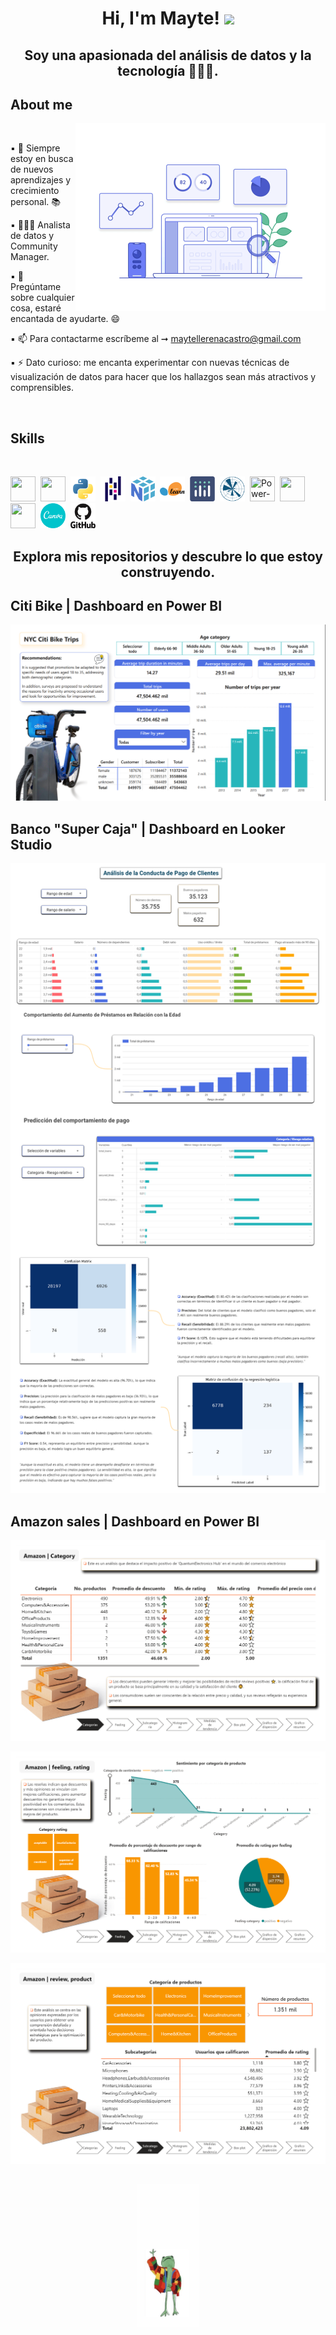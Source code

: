 <h1 align="center"> Hi, I'm Mayte! <img src="https://media.giphy.com/media/hvRJCLFzcasrR4ia7z/giphy.gif" width="35"></h1> 

<h2 align="center"> Soy una apasionada del análisis de datos y la tecnología 👩🏻‍💻.

## About me

<picture> <img align="right" src="https://raw.githubusercontent.com/MayteLlerena/MayteLlerena/main/portada.gif" width = 400px></picture>

<p align="left">

<br>

▪️ 🌱 Siempre estoy en busca de nuevos aprendizajes y crecimiento personal. 📚

▪️ 👩🏻‍🎓 Analista de datos y Community Manager.

▪️ 💬 Pregúntame sobre cualquier cosa, estaré encantada de ayudarte. 😄

▪️ 📫 Para contactarme escríbeme al ➞ maytellerenacastro@gmail.com

▪️ ⚡ Dato curioso: me encanta experimentar con nuevas técnicas de visualización de datos para hacer que los hallazgos sean más atractivos y comprensibles.


<br>


## Skills

<br>

<img src="https://cdn.icon-icons.com/icons2/2699/PNG/512/google_bigquery_logo_icon_168150.png" tittle="Big-Query" width="40" height="40"/>&nbsp;
<img src="https://cdn.simpleicons.org/microsoftexcel" tittle="Microsoft-Excel" width="40" height="40"/>&nbsp;
<img src="https://github.com/devicons/devicon/blob/master/icons/python/python-original.svg" title="Python" width="40" height="40"/>&nbsp;
<img src="https://github.com/devicons/devicon/blob/master/icons/pandas/pandas-original.svg" title="Pandas" width="40" height="40"/>&nbsp;
<img src="https://github.com/devicons/devicon/blob/master/icons/numpy/numpy-original.svg" title="NumPy" width="40" height="40"/>&nbsp;
<img src="https://github.com/devicons/devicon/blob/master/icons/scikitlearn/scikitlearn-original.svg" tittle="SciKitLearn" width="40" height="40"/>&nbsp;
<img src="https://github.com/devicons/devicon/blob/6910f0503efdd315c8f9b858234310c06e04d9c0/icons/plotly/plotly-original.svg?plain=1" tittle="Plotly" width="40" height="40"/>&nbsp;
<img src="https://github.com/devicons/devicon/blob/6910f0503efdd315c8f9b858234310c06e04d9c0/icons/matplotlib/matplotlib-plain.svg?plain=1" tittle="Matplotlib" width="40" height="40"/>&nbsp;
<img src="https://logos-world.net/wp-content/uploads/2022/02/Power-BI-Logo-700x394.png" title="Power-BI" width="40" height="40"/>&nbsp;
<img src="https://play-lh.googleusercontent.com/lEHoMZRVQkUJynaNLUmG2f6cxHpL7I03afYruxq-wR35JdC7bkf3lvCesynZk3LWcw" tittle="Looker-Studio" width="40" height="40"/>&nbsp;
<img src="https://upload.wikimedia.org/wikipedia/commons/thumb/0/04/ChatGPT_logo.svg/512px-ChatGPT_logo.svg.png" tittle="ChatGPT" width="40" height="40"/>&nbsp;
<img src="https://github.com/devicons/devicon/blob/master/icons/canva/canva-original.svg" title="Canva" width="40" height="40"/>&nbsp;
<img src="https://github.com/devicons/devicon/blob/master/icons/github/github-original-wordmark.svg" title="Github" width="40" height="40"/>&nbsp;

## <h2 align="center"> Explora mis repositorios y descubre lo que estoy construyendo.

</p> 

## Citi Bike | Dashboard en Power BI

![Citi_Bike](https://raw.githubusercontent.com/MayteLlerena/Citi_Bike/main/Dashboard.png)


## Banco "Super Caja" | Dashboard en Looker Studio

![Riesgo Relativo](https://raw.githubusercontent.com/MayteLlerena/MayteLlerena/main/riesgo_relativo.png)

## Amazon sales | Dashboard en Power BI

![Amazon sales - category](https://raw.githubusercontent.com/MayteLlerena/MayteLlerena/main/Amazon%20-%20category.png)

![Amazon feeling - rating](https://raw.githubusercontent.com/MayteLlerena/MayteLlerena/main/Amazon%20-%20feeling%2C%20rating.png)

![Amazon review - product](https://raw.githubusercontent.com/MayteLlerena/MayteLlerena/main/Amazon%20-%20review%2C%20product.png)



<h2 align="center">
  <img src="https://raw.githubusercontent.com/MayteLlerena/MayteLlerena/main/frogs.jpeg" width="100">
</h2>





